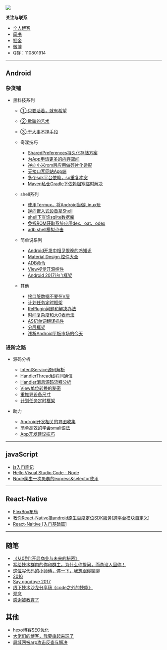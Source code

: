 
![](./img/title.png)


**关注与联系**

- [个人博客](http://www.dajipai.cc)
- [简书](http://www.jianshu.com/u/abc8086489c7)
- [掘金](https://juejin.im/user/58c25a5b2f301e006bb0552c)
- [微博](http://weibo.com/u/6385929462)
- Q群：110801914


---

## Android

 ### 杂货铺

* 黑科技系列

  * [①:只要活着，就有希望](http://www.dajipai.cc/archives/4f0f8e78.html)
  * [②:欺骗的艺术](http://www.dajipai.cc/archives/8a7f75e7.html)
  * [③:干大事不择手段](http://www.dajipai.cc/archives/dfc93914.html)


  * 奇淫技巧
    * [SharedPreferences持久化存储方案](http://www.dajipai.cc/archives/64ea64f2.html)
    * [为App申请更多的内存空间](http://www.dajipai.cc/archives/4cc65c41.html)
    * [逆向小米rom层应用做碎片化适配](http://www.dajipai.cc/archives/1a0307d1.html)
    * [无接口写网站App端](http://www.dajipai.cc/archives/aa7f67b7.html)
    * [多个sdk平台依赖，so重复冲突](http://www.dajipai.cc/archives/cf888d61.html)
    * [Maven私仓Gradle下依赖阻塞临时解决](http://www.dajipai.cc/archives/51430a0e.html)

  * shell系列
    * [使用Termux，将Android当做Linux玩](http://www.dajipai.cc/archives/a748e934.html)
    * [逆向嵌入式设备拿Shell](http://www.dajipai.cc/archives/d08afece.html)
    * [shell下查询sqlite数据库](http://www.dajipai.cc/archives/ea8ae16c.html)
    * [免拆ROM获取系统应用dex、oat、odex](http://www.dajipai.cc/archives/7cf1aebb.html)
    * [adb shell模拟点击](http://www.dajipai.cc/archives/73f054ba.html)

  * 简单说系列

    * [Android开发中相见恨晚的冷知识](http://www.dajipai.cc/archives/fd5d316d.html)
    * [Material Design 控件大全](http://www.jianshu.com/p/4aaf04749f16)
    * [ADB命令](http://www.dajipai.cc/archives/6c35d185.html)
    * [View视觉开源控件](http://www.jianshu.com/p/30909296ac01)
    * [Android 2017热门框架](http://www.jianshu.com/p/9d65b6eb28fe)

  * 其他
    * [接口脏数据不要在V层](http://www.dajipai.cc/archives/9e832a56.html)
    * [计划任务定时框架](http://dajipai.cc/archives/a9dda310.html)
    * [RePlugin问题和解决办法](http://www.dajipai.cc/archives/dfa370cf.html)
    * [时间复杂度和大O表示法](http://www.dajipai.cc/archives/2bce0d61.html)
    * [AS记单词翻译插件](http://www.dajipai.cc/archives/aee243ac.html)
    * [分层框架](http://www.dajipai.cc/archives/dd694c2c.html)
    * [浅析Android平板市场的今天](http://www.dajipai.cc/archives/572de294.html)

 ### 进阶之路

  * 源码分析
    * [IntentService源码解析](http://www.dajipai.cc/archives/9e86a7ad.html)
    * [HandlerThread线程间通信](http://www.dajipai.cc/archives/afceb456.html)
    * [Handler消息源码流程分析](http://www.dajipai.cc/archives/f6d6c129.html)
    * [View单位转换的秘密](http://www.dajipai.cc/archives/46c1909.html)
    * [重推导设备尺寸](http://www.dajipai.cc/archives/1abfe67d.html)
    * [计划任务定时框架](http://dajipai.cc/archives/a9dda310.html)

  * 助力
    * [Android开发相关的导图收集](http://www.dajipai.cc/archives/f213acdb.html)
    * [简单高效的学会smali语法](http://www.dajipai.cc/archives/9fdc7db.html)
    * [App开发建议技巧](http://www.dajipai.cc/archives/df2843c0.html)


---

## javaScript

- [js入门笔记](http://www.jianshu.com/p/e8194f52bf13)
- [Hello Visual Studio Code - Node](http://www.dajipai.cc/archives/803dcc0.html)
- [Node爬虫一次愚蠢的express&selector使用](http://www.dajipai.cc/archives/3d72a6b2.html)



---
## React-Native

- [FlexBox布局](http://www.dajipai.cc/archives/e8998065.html)
- [教你React-Native撸android原生百度定位SDK服务[跨平台模块自定义]](http://www.dajipai.cc/archives/58cfb872.html)
- [React-Naitive [入门基础篇]](http://www.dajipai.cc/archives/1099feff.html)

---
 ## 随笔

- [《从0到1:开启商业与未来的秘密》](http://www.dajipai.cc/archives/1d76c68f.html)
- [写给技术群内的你和群主，为什么你提问，而总没人回你！](http://www.dajipai.cc/archives/baae41ed.html)
- [这位写代码的小师傅，停一下，我想跟你聊聊](http://www.dajipai.cc/archives/4300e823.html)
- [2016](http://www.dajipai.cc/archives/6bab0cfe.html)
- [Say goodbye 2017](http://www.dajipai.cc/archives/cd4232c0.html)
- [线下技术沙龙分享稿《code之外的技能》](http://www.dajipai.cc/archives/3903596e.html)
- [观念](http://www.dajipai.cc/archives/b9fde245.html)
- [感谢被教育了](http://www.dajipai.cc/archives/95d21ebb.html)

## 其他

- [hexo博客SEO优化](http://dajipai.cc/archives/ec8af0f7.html)
- [大佬们的博客，我要串起来玩了](http://www.dajipai.cc/archives/4fd5e7fe.html)
- [局域网被arp攻击反查与解决](http://www.dajipai.cc/archives/569b6918.html)
